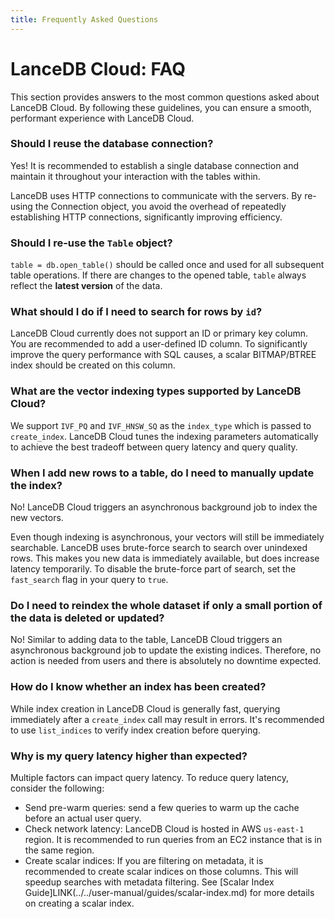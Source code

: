 ```yaml
---
title: Frequently Asked Questions
---
```


# LanceDB Cloud: FAQ

This section provides answers to the most common questions asked about LanceDB Cloud. By following these guidelines, you can ensure a smooth, performant experience with LanceDB Cloud.

### Should I reuse the database connection?
Yes! It is recommended to establish a single database connection and maintain it throughout your interaction with the tables within. 

LanceDB uses HTTP connections to communicate with the servers. By re-using the Connection object, you avoid the overhead of repeatedly establishing HTTP connections, significantly improving efficiency.

### Should I re-use the `Table` object?
`table = db.open_table()` should be called once and used for all subsequent table operations. If there are changes to the opened table, `table` always reflect the **latest version** of the data. 

### What should I do if I need to search for rows by `id`?
LanceDB Cloud currently does not support an ID or primary key column. You are recommended to add a 
user-defined ID column. To significantly improve the query performance with SQL causes, a scalar BITMAP/BTREE index should be created on this column. 

### What are the vector indexing types supported by LanceDB Cloud?
We support `IVF_PQ` and `IVF_HNSW_SQ` as the `index_type` which is passed to `create_index`. LanceDB Cloud tunes the indexing parameters automatically to achieve the best tradeoff between query latency and query quality.

### When I add new rows to a table, do I need to manually update the index?
No! LanceDB Cloud triggers an asynchronous background job to index the new vectors.

Even though indexing is asynchronous, your vectors will still be immediately searchable. LanceDB uses brute-force search to search over unindexed rows. This makes you new data is immediately available, but does increase latency temporarily. To disable the brute-force part of search, set the `fast_search` flag in your query to `true`.

### Do I need to reindex the whole dataset if only a small portion of the data is deleted or updated?
No! Similar to adding data to the table, LanceDB Cloud triggers an asynchronous background job to update the existing indices. Therefore, no action is needed from users and there is absolutely no 
downtime expected.

### How do I know whether an index has been created?
While index creation in LanceDB Cloud is generally fast, querying immediately after a `create_index` call may result in errors. It's recommended to use `list_indices` to verify index creation before querying.

### Why is my query latency higher than expected?
Multiple factors can impact query latency. To reduce query latency, consider the following:
- Send pre-warm queries: send a few queries to warm up the cache before an actual user query.
- Check network latency: LanceDB Cloud is hosted in AWS `us-east-1` region. It is recommended to run queries from an EC2 instance that is in the same region.
- Create scalar indices: If you are filtering on metadata, it is recommended to create scalar indices on those columns. This will speedup searches with metadata filtering. See [Scalar Index Guide]LINK(../../user-manual/guides/scalar-index.md) for more details on creating a scalar index.